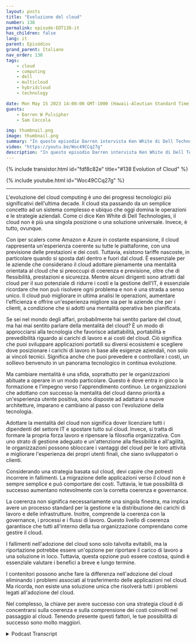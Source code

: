 ```yaml
---
layout: posts
title: "Evoluzione del cloud"
number: 138
permalink: episode-EDT138-it
has_children: false
lang: it
parent: Episódios
grand_parent: Italiano
nav_order: 138
tags:
    - cloud
    - computing
    - dell
    - multicloud
    - hybridcloud
    - technology

date: Mon May 15 2023 14:00:00 GMT-1000 (Hawaii-Aleutian Standard Time)
guests:
    - Darren W Pulsipher
    - Sam Ceccola

img: thumbnail.png
image: thumbnail.png
summary: "In questo episodio Darren intervista Ken White di Dell Technology su come la tecnologia Cloud sia più di una tecnologia, ma un cambiamento di processo e culturale nelle organizzazioni."
video: "https://youtu.be/Woc49CCq27g"
description: "In questo episodio Darren intervista Ken White di Dell Technology su come la tecnologia Cloud sia più di una tecnologia, ma un cambiamento di processo e culturale nelle organizzazioni."
---
```


<div>
{% include transistor.html id="fdf8c82e" title="#138 Evolution of Cloud" %}

{% include youtube.html id="Woc49CCq27g" %}
</div>

---

L'evoluzione del cloud computing è uno dei progressi tecnologici più significativi dell'ultima decade. Il cloud sta passando da un semplice concetto ad un sistema complesso e ubiquo che oggi domina le operazioni e le strategie aziendali. Come ci dice Ken White di Dell Technologies, il cloud non è più una singola posizione o una soluzione universale. Invece, è tutto, ovunque.

Con iper scalers come Amazon e Azure in costante espansione, il cloud rappresenta un'esperienza coerente su tutte le piattaforme, con una previsione delle prestazioni e dei costi. Tuttavia, esistono tariffe nascoste, in particolare quando si sposta dati dentro e fuori dal cloud. È essenziale per le aziende che considerano il cloud adottare pienamente una mentalità orientata al cloud che si preoccupi di coerenza e previsione, oltre che di flessibilità, prestazioni e sicurezza. Mentre alcuni dirigenti sono attratti dal cloud per il suo potenziale di ridurre i costi e la gestione dell'IT, è essenziale ricordare che non può risolvere ogni problema e non è una strada a senso unico. Il cloud può migliorare in ultima analisi le operazioni, aumentare l'efficienza e offrire un'esperienza migliore sia per le aziende che per i clienti, a condizione che si adotti una mentalità operativa ben pianificata.

Se sei nel mondo degli affari, probabilmente hai sentito parlare del cloud, ma hai mai sentito parlare della mentalità del cloud? È un modo di approcciarsi alla tecnologia che favorisce adattabilità, portabilità e prevedibilità riguardo ai carichi di lavoro e ai costi del cloud. Ciò significa che puoi sviluppare applicazioni portatili su diversi ecosistemi e scegliere dove posizionare i carichi di lavoro in base alle esigenze aziendali, non solo ai vincoli tecnici. Significa anche che puoi prevedere e controllare i costi, un sollievo benvenuto in un panorama tecnologico in continua evoluzione.

Ma cambiare mentalità è una sfida, soprattutto per le organizzazioni abituate a operare in un modo particolare. Questo è dove entra in gioco la formazione e l'impegno verso l'apprendimento continuo. Le organizzazioni che adottano con successo la mentalità del cloud danno priorità a un'esperienza utente positiva, sono disposte ad adattarsi a nuove architetture, imparano e cambiano al passo con l'evoluzione della tecnologia.

Adottare la mentalità del cloud non significa dover licenziare tutti i dipendenti del settore IT e spostare tutto sul cloud. Invece, si tratta di formare la propria forza lavoro e ripensare la filosofia organizzativa. Con uno strato di gestione adeguato e un'attenzione alla flessibilità e all'agilità, le organizzazioni possono sbloccare i vantaggi del cloud per le loro attività e migliorare l'esperienza dei propri utenti finali, che siano sviluppatori o clienti.

Considerando una strategia basata sul cloud, devi capire che potresti incorrere in fallimenti. La migrazione delle applicazioni verso il cloud non è sempre semplice e può comportare dei costi. Tuttavia, le tue possibilità di successo aumentano notevolmente con la corretta coerenza e governance.

La coerenza non significa necessariamente una singola finestra, ma implica avere un processo standard per la gestione e la distribuzione dei carichi di lavoro e delle infrastrutture. Inoltre, comprende la coerenza con la governance, i processi e i flussi di lavoro. Questo livello di coerenza garantisce che tutti all'interno della tua organizzazione comprendano come gestire il cloud.

I fallimenti nell'adozione del cloud sono solo talvolta evitabili, ma la riportazione potrebbe essere un'opzione per riportare il carico di lavoro a una soluzione in loco. Tuttavia, questa opzione può essere costosa, quindi è essenziale valutare i benefici a breve e lungo termine.

I contenitori possono anche fare la differenza nell'adozione del cloud eliminando i problemi associati al trasferimento delle applicazioni nel cloud. Ma ricorda, non esiste una soluzione unica che risolverà tutti i problemi legati all'adozione del cloud.

Nel complesso, la chiave per avere successo con una strategia cloud è di concentrarsi sulla coerenza e sulla comprensione dei costi coinvolti nel passaggio al cloud. Tenendo presente questi fattori, le tue possibilità di successo sono molto maggiori.



<details>
<summary> Podcast Transcript </summary>

<p></p>

</details>
